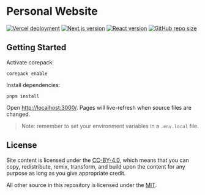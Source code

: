 # Personal Website

[![Vercel deployment](https://img.shields.io/github/deployments/mateonunez/mateonunez-website/production?label=vercel&logo=vercel&logoColor=white)](https://vercel.com/deployments/mateonunez-website)
[![Next.js version](https://img.shields.io/github/package-json/dependency-version/mateonunez/mateonunez-website/next/main?color=F59E0B&label=next.js&logo=nextdotjs&logoColor=white)](https://nextjs.org/)
[![React version](https://img.shields.io/github/package-json/dependency-version/mateonunez/mateonunez-website/react/main?color=61dafb&label=react&logo=reactjs&logoColor=white)](https://reactjs.org/)
[![GitHub repo size](https://img.shields.io/github/repo-size/mateonunez/mateonunez-website?color=f48041&label=repo%20size&logo=git&logoColor=white)](https://github.com/mateonunez/mateonunez-website)

## Getting Started

Activate corepack:

```
corepack enable
```

Install dependencies:

```
pnpm install
```

Open [http://localhost:3000/](http://localhost:3000/). Pages will live-refresh when source files are changed.

> Note: remember to set your environment variables in a `.env.local` file.

## License

Site content is licensed under the [CC-BY-4.0](LICENSE), which means that you can copy, redistribute, remix, transform, and build upon the content for any purpose as long as you give appropriate credit.

All other source in this repository is licensed under the [MIT](LICENSE-SOURCE).
